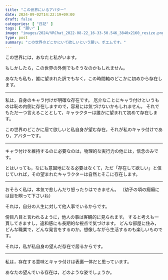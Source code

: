 ```yaml
---
title: "この世界にいるアバター"
date: 2024-09-02T14:22:19+09:00
draft: false
categories: [ "日記" ]
tags: [ "願い" ]
image: "images/2024/VRChat_2022-08-22_16-33-50.546_3840x2160_resize.png"
type: post
summary: "この世界のどこかにいて欲しいという願い。ポエムです。"
---
```


この世界には，あなたと私がいます。

もしかしたら，この世界の外側でもそうなのかもしれません。

あなたも私も，誰に望まれた訳でもなく，この時間軸のどこかに初めから存在します。

---

私は，自身のキャラ付けが明確な存在です。
厄介なことにキャラ付けというものは恥の内側に存在しますので，容易には気づけないかもしれません。
それでもただ一つ言えることとして，キャラクターは誰かに望まれて初めて存在します。

この世界のどこかに居て欲しいと私自身が望む存在，それが私のキャラ付けであり，アバターです。

<!-- 因みに私の場合，幼いころから「物静かで手先が器用。あまり勉強しないけれど機械いじりが得意で，ふわふわめで可愛い」という人格でいます。コメントまで読んで下さりありがとうございます。 -->

---

キャラ付けを維持するのに必要なのは，物理的な実行力の他には，信念のみです。

とはいっても，なにも意固地になる必要はなくて，ただ「存在して欲しい」と信じていれば，その望まれたキャラクターは自然とそこに存在します。

---

おそらく私は，本気で悲しんだり怒ったりはできません。
（幼子の頃の癇癪には目を瞑って下さいね）

それは，自分の人生に対して他人事でいるからです。

傍目八目と言われるように，他人の事は客観的に見られます。
すると考えも一貫してきますし，違和感にも長期的な視点で気づけます。
どんな部屋に住み，どんな職業で，どんな発言をするのか。想像しながら生活するのも楽しいものです。

それは，私が私自身の望んだ存在で居るからです。

---

私は，存在する意味とキャラ付けは表裏一体だと思っています。

あなたの望んでいる存在は，どのような姿でしょうか。
